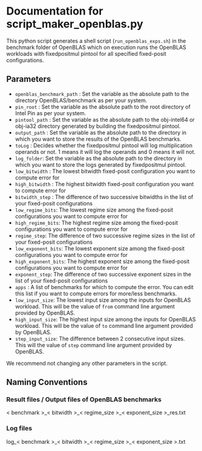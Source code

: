 # Documentation for script_maker_openblas.py

This python script generates a shell script (`run_openblas_exps.sh`) in the benchmark folder of OpenBLAS which on execution runs the OpenBLAS workloads with fixedpositmul pintool for all specified fixed-posit configurations.

## Parameters
- `openblas_benchmark_path` : Set the variable as the absolute path to the directory OpenBLAS/benchmark as per your system.
- `pin_root` : Set the variable as the absolute path to the root directory of Intel Pin as per your system.
- `pintool_path` : Set the variable as the absolute path to the obj-intel64 or obj-ia32 directory generated by building the fixedpositmul pintool.
- `output_path` : Set the variable as the absolute path to the directory in which you want to store the results of the OpenBLAS benchmarks.
- `toLog` : Decides whether the fixedpositmul pintool will log multiplication operands or not. 1 means it will log the operands and 0 means it will not.
- `log_folder`: Set the variable as the absolute path to the directory in which you want to store the logs generated by fixedpositmul pintool.
- `low_bitwidth` : The lowest bitwidth fixed-posit configuration you want to compute error for
- `high_bitwidth` : The highest bitwidth fixed-posit configuration you want to compute error for
- `bitwidth_step` : The difference of two successive bitwidths in the list of your fixed-posit configurations
- `low_regime_bits`: The lowest regime size among the fixed-posit configurations you want to compute error for
- `high_regime_bits`: The highest regime size among the fixed-posit configurations you want to compute error for
- `regime_step`: The difference of two successive regime sizes in the list of your fixed-posit configurations
- `low_exponent_bits`: The lowest exponent size among the fixed-posit configurations you want to compute error for
- `high_exponent_bits`: The highest exponent size among the fixed-posit configurations you want to compute error for
- `exponent_step`: The difference of two successive exponent sizes in the list of your fixed-posit configurations
- `apps` : A list of benchmarks for which to compute the error. You can edit this list if you want to compute errors for more/less benchmarks.
- `low_input_size`: The lowest input size among the inputs for OpenBLAS workload. This will be the value of `from` command line argument provided by OpenBLAS.  
- `high_input_size`: The highest input size among the inputs for OpenBLAS workload. This will be the value of `to` command line argument provided by OpenBLAS. 
- `step_input_size`: The difference between 2 consecutive input sizes. This will the value of `step` command line argument provided by OpenBLAS.

We recommend not changing any other parameters in the script.

## Naming Conventions
### Result files / Output files of OpenBLAS benchmarks
< benchmark >\_< bitwidth >\_< regime\_size >\_< exponent\_size >\_res.txt

### Log files
log\_< benchmark >\_< bitwidth >\_< regime\_size >\_< exponent\_size >.txt

